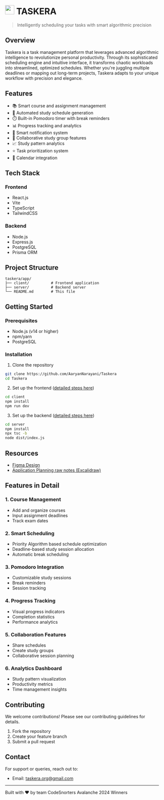 # <img src="https://pub-d75c4476cafd4ecca54e6cdc5e180150.r2.dev/Taskera.png" height="30"> TASKERA

> Intelligently scheduling your tasks with smart algorithmic precision

## Overview

Taskera is a task management platform that leverages advanced algorithmic intelligence to revolutionize personal productivity. Through its sophisticated scheduling engine and intuitive interface, it transforms chaotic workloads into streamlined, optimized schedules. Whether you're juggling multiple deadlines or mapping out long-term projects, Taskera adapts to your unique workflow with precision and elegance.


## Features

- 📚 Smart course and assignment management
- 📅 Automated study schedule generation
- ⏱️ Built-in Pomodoro timer with break reminders
- 📊 Progress tracking and analytics
- 🔔 Smart notification system
- 👥 Collaborative study group features
- 📈 Study pattern analytics
- ⭐ Task prioritization system
- 📱 Calendar integration

## Tech Stack

### Frontend
- React.js
- Vite
- TypeScript
- TailwindCSS

### Backend
- Node.js
- Express.js
- PostgreSQL
- Prisma ORM

## Project Structure
```
taskera/app/
├── client/          # Frontend application
├── server/          # Backend server
└── README.md        # This file
```

## Getting Started

### Prerequisites
- Node.js (v14 or higher)
- npm/yarn
- PostgreSQL

### Installation

1. Clone the repository
```bash
git clone https://github.com/AaryanNarayani/Taskera
cd Taskera
```

2. Set up the frontend ([detailed steps here](./app/client/README.md))
```bash
cd client
npm install
npm run dev
```

3. Set up the backend ([detailed steps here](./app/server/README.md))
```bash
cd server
npm install
npx tsc -b
node dist/index.js
```

## Resources

- [Figma Design](https://www.figma.com/design/3tWWzPc1PG1ykdLc67kdHR/Taskera?node-id=0-1&t=6zeKAnX51r8JeXE7-1)
- [Application Planning raw notes (Excalidraw)](https://excalidraw.com/#room=4f2319eb9be52f5259e8,mGtfgZB4Z1nqM12c_piDow)

## Features in Detail

### 1. Course Management
- Add and organize courses
- Input assignment deadlines
- Track exam dates

### 2. Smart Scheduling
- Priority Algorithm based schedule optimization
- Deadline-based study session allocation
- Automatic break scheduling

### 3. Pomodoro Integration
- Customizable study sessions
- Break reminders
- Session tracking

### 4. Progress Tracking
- Visual progress indicators
- Completion statistics
- Performance analytics

### 5. Collaboration Features
- Share schedules
- Create study groups
- Collaborative session planning

### 6. Analytics Dashboard
- Study pattern visualization
- Productivity metrics
- Time management insights

## Contributing

We welcome contributions! Please see our contributing guidelines for details.

1. Fork the repository
2. Create your feature branch
3. Submit a pull request

## Contact

For support or queries, reach out to:
- Email: taskera.org@gmail.com
---

Built with ❤️ by team CodeSnorters
Avalanche 2024 Winners